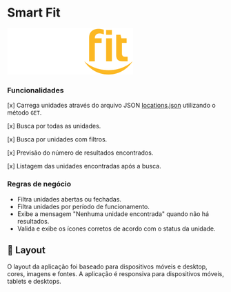 # Smart Fit

![Smart Fit](./src/assets/images/svg/logo.svg)

### Funcionalidades
[x] Carrega unidades através do arquivo JSON [locations.json](https://test-frontend-developer.s3.amazonaws.com/data/locations.json) utilizando o método `GET`.

[x] Busca por todas as unidades.

[x] Busca por unidades com filtros.

[x] Previsão do número de resultados encontrados.

[x] Listagem das unidades encontradas após a busca.

### Regras de negócio
- Filtra unidades abertas ou fechadas.
- Filtra unidades por período de funcionamento.
- Exibe a mensagem "Nenhuma unidade encontrada" quando não há resultados.
- Valida e exibe os ícones corretos de acordo com o status da unidade.

## 🎨 Layout

O layout da aplicação foi baseado para dispositivos móveis e desktop, cores, imagens e fontes. A aplicação é responsiva para dispositivos móveis, tablets e desktops.
